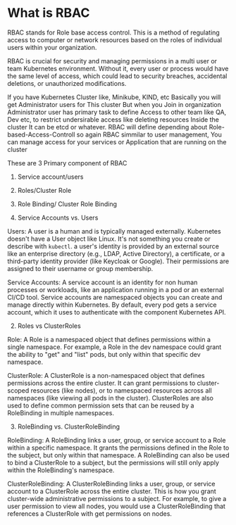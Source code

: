 # What is RBAC
RBAC stands for Role base access control. This is a method of regulating access to computer or network resources based on the roles of individual users within your organization.

RBAC is crucial for security and managing permissions in a multi user or team Kubernetes environment. Without it, every user or process would have the same level of access, which could lead to security breaches, accidental deletions, or unauthorized modifications.

If you have Kubernetes Cluster like, Minikube, KIND, etc Basically you will get Administrator users for This cluster
But when you Join in organization Administrator user has primary task to define Access to other team like QA, Dev etc, to restrict undersirable access like deleting resources Inside the cluster It can be etcd or whatever.
RBAC will define depending about Role-based-Access-Controll so again RBAC simmilar to user management, You can manage access for your services or Application that are running on the cluster 

These are 3 Primary component of RBAC
1. Service account/users
2. Roles/Cluster Role
3. Role Binding/ Cluster Role Binding

1. Service Accounts vs. Users

Users: A user is a human and is typically managed externally. Kubernetes doesn't have a User object like Linux. It's not something you create or describe with ``kubectl``. a user's identity is provided by an external source like an enterprise directory (e.g., LDAP, Active Directory), a certificate, or a third-party identity provider (like Keycloak or Google). Their permissions are assigned to their username or group membership.

Service Accounts: A service account is an identity for non human processes or workloads, like an application running in a pod or an external CI/CD tool. Service accounts are namespaced objects you can create and manage directly within Kubernetes. By default, every pod gets a service account, which it uses to authenticate with the component Kubernetes API.


2. Roles vs ClusterRoles

Role: A Role is a namespaced object that defines permissions within a single namespace. For example, a Role in the dev namespace could grant the ability to "get" and "list" pods, but only within that specific dev namespace.

ClusterRole: A ClusterRole is a non-namespaced object that defines permissions across the entire cluster. It can grant permissions to cluster-scoped resources (like nodes), or to namespaced resources across all namespaces (like viewing all pods in the cluster). ClusterRoles are also used to define common permission sets that can be reused by a RoleBinding in multiple namespaces.

3. RoleBinding vs. ClusterRoleBinding

RoleBinding: A RoleBinding links a user, group, or service account to a Role within a specific namespace. It grants the permissions defined in the Role to the subject, but only within that namespace. A RoleBinding can also be used to bind a ClusterRole to a subject, but the permissions will still only apply within the RoleBinding's namespace.

ClusterRoleBinding: A ClusterRoleBinding links a user, group, or service account to a ClusterRole across the entire cluster. This is how you grant cluster-wide administrative permissions to a subject. For example, to give a user permission to view all nodes, you would use a ClusterRoleBinding that references a ClusterRole with get permissions on nodes.

